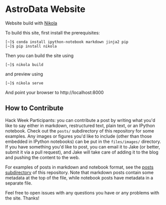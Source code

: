 AstroData Website
=================
Website build with [Nikola](http://getnikola.com)

To build this site, first install the prerequisites:

```
[~]$ conda install ipython-notebook markdown jinja2 pip
[~]$ pip install nikola
```

Then you can build the site using

```
[~]$ nikola build
```

and preview using

```
[~]$ nikola serve
```

And point your browser to http://localhost:8000

How to Contribute
-----------------
Hack Week Participants: you can contribute a post by writing what you'd like to say either in markdown, restructured text, plain text, or an IPython notebook.
Check out the ``posts/`` subdirectory of this repository for some examples.
Any images or figures you'd like to include (other than those embedded in IPython notebooks) can be put in the ``files/images/`` directory.
If you have something you'd like to post, you can email it to Jake (or better, submit it via a pull request), and Jake will take care of adding it to the blog and pushing the content to the web.

For examples of posts in markdown and notebook format, see the [posts subdirectory](https://github.com/AstroHackWeek/website_source/tree/master/posts) of this repository. Note that markdown posts contain some metadata at the top of the file, while notebook posts have metadata in a separate file.


Feel free to open issues with any questions you have or any problems with the site. Thanks!
